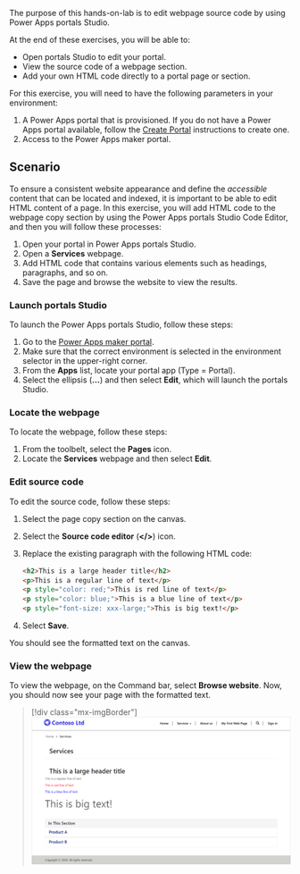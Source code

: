 The purpose of this hands-on-lab is to edit webpage source code by using Power Apps portals Studio.

At the end of these exercises, you will be able to:

- Open portals Studio to edit your portal.
- View the source code of a webpage section.
- Add your own HTML code directly to a portal page or section.

For this exercise, you will need to have the following parameters in your environment:

1. A Power Apps portal that is provisioned. If you do not have a Power Apps portal available, follow the [Create Portal](https://docs.microsoft.com/powerapps/maker/portals/create-portal/?azure-portal=true) instructions to create one.
1. Access to the Power Apps maker portal.

## Scenario

To ensure a consistent website appearance and define the *accessible* content that can be located and indexed, it is important to be able to edit HTML content of a page. In this exercise, you will add HTML code to the webpage copy section by using the Power Apps portals Studio Code Editor, and then you will follow these processes:

1. Open your portal in Power Apps portals Studio.
2. Open a **Services** webpage.
3. Add HTML code that contains various elements such as headings, paragraphs, and so on.
4. Save the page and browse the website to view the results.

### Launch portals Studio

To launch the Power Apps portals Studio, follow these steps:

1. Go to the [Power Apps maker portal](https://make.powerapps.com/?azure-portal=true).
1. Make sure that the correct environment is selected in the environment selector in the upper-right corner.
1. From the **Apps** list, locate your portal app (Type = Portal).
1. Select the ellipsis (**...**) and then select **Edit**, which will launch the portals Studio.

### Locate the webpage 

To locate the webpage, follow these steps:

1. From the toolbelt, select the **Pages** icon.
1. Locate the **Services** webpage and then select **Edit**.

### Edit source code

To edit the source code, follow these steps:

1. Select the page copy section on the canvas.
1. Select the **Source code editor** (**</>**) icon.
1. Replace the existing paragraph with the following HTML code:

    ```html
    <h2>This is a large header title</h2>
    <p>This is a regular line of text</p>
    <p style="color: red;">This is red line of text</p>
    <p style="color: blue;">This is a blue line of text</p>
    <p style="font-size: xxx-large;">This is big text!</p>
    ```

1. Select **Save**.

You should see the formatted text on the canvas.

### View the webpage

To view the webpage, on the Command bar, select **Browse website**.
Now, you should now see your page with the formatted text.

> [!div class="mx-imgBorder"]
> [![Edit Source Code](../media/7-edit-source-code-ss.png)](../media/7-edit-source-code-ss.png#lightbox)
